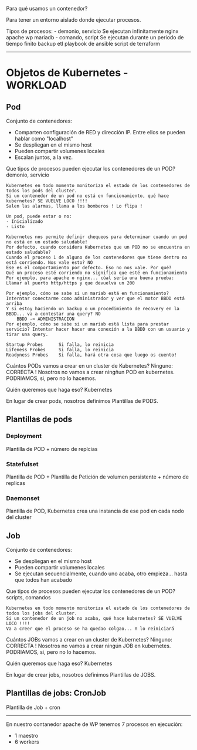 Para qué usamos un contenedor?

Para tener un entorno aislado donde ejecutar procesos.

Tipos de procesos: 
    - demonio, servicio     Se ejecutan infinitamente
        nginx
        apache wp
        mariadb
    - comando, script       Se ejecutan durante un periodo de tiempo finito
        backup
        etl
        playbook de ansible
        script de terraform 

---

# Objetos de Kubernetes - WORKLOAD

## Pod

Conjunto de contenedores:
- Comparten configuración de RED y dirección IP. Entre ellos se pueden hablar como "localhost"
- Se despliegan en el mismo host
- Pueden compartir volumenes locales
- Escalan juntos, a la vez.

Que tipos de procesos pueden ejecutar los contenedores de un POD? demonio, servicio

    Kubernetes en todo momento monitoriza el estado de los contenedores de todos los pods del cluster.
    Si un contenedor de un pod no está en funcionamiento, qué hace kubernetes? SE VUELVE LOCO !!!!
    Salen las alarmas, llama a los bomberos ! Lo flipa !

    Un pod, puede estar o no:
    - Inicializado
    - Listo

    Kubernetes nos permite definir chequeos para determinar cuando un pod no está en un estado saludable!
    Por defecto, cuando considera Kubernetes que un POD no se encuentra en estado saludable?
    Cuando el proceso 1 de alguno de los contenedores que tiene dentro no está corriendo. Nos vale esto? NO
    Ese es el comportamiento por defecto. Eso no nos vale. Por qué?
    Qué un proceso esté corriendo no significa que esté en funcionamiento
    Por ejemplo, para apache o nginx... cúal sería una buena prueba: Llamar al puerto http/https y que devuelva un 200

    Por ejemplo, cómo se sabe si un mariab está en funcionamiento? Interntar conectarme como administrador y ver que el motor BBDD está arriba 
    Y si estoy haciendo un backup o un procedimiento de recovery en la BBDD... va a contestar una query? NO 
        BBDD -> ADMINISTRACION
    Por ejemplo, cómo se sabe si un mariab está lista para prestar servicio? Intentar hacer hacer una conexión a la BBDD con un usuario y tirar una query.

    Startup Probes      Si falla, lo reinicia
    Lifeness Probes     Si falla, lo reinicia
    Readyness Probes    Si falla, hará otra cosa que luego os cuento!

Cuántos PODs vamos a crear en un cluster de Kubernetes? Ninguno: CORRECTA !
Nosotros no vamos a crear ningñun POD en kubernetes. PODRIAMOS, si, pero no lo hacemos.

Quién queremos que haga eso? Kubernetes

En lugar de crear pods, nosotros definimos Plantillas de PODS.

## Plantillas de pods

### Deployment

Plantilla de POD + número de replcias

### Statefulset

Plantilla de POD + Plantilla de Petición de volumen persistente + número de replicas

### Daemonset

Plantilla de POD, Kubernetes crea una instancia de ese pod en cada nodo del cluster

## Job

Conjunto de contenedores:
- Se despliegan en el mismo host
- Pueden compartir volumenes locales
- Se ejecutan secuencialmente, cuando uno acaba, otro empieza... hasta que todos han acabado

Que tipos de procesos pueden ejecutar los contenedores de un POD? scripts, comandos

    Kubernetes en todo momento monitoriza el estado de los contenedores de todos los jobs del cluster.
    Si un contenedor de un job no acaba, qué hace kubernetes? SE VUELVE LOCO !!!!
    Va a creer que el proceso se ha quedao colgao... Y lo reiniciará

Cuántos JOBs vamos a crear en un cluster de Kubernetes? Ninguno: CORRECTA !
Nosotros no vamos a crear ningún JOB en kubernetes. PODRIAMOS, si, pero no lo hacemos.

Quién queremos que haga eso? Kubernetes

En lugar de crear jobs, nosotros definimos Plantillas de JOBS.

## Plantillas de jobs: CronJob

Plantilla de Job + cron


---

En nuestro contanedor apache de WP tenemos 7 procesos en ejecución:
- 1 maestro
- 6 workers
